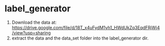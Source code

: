 # label_generator

1. Download the data at: https://drive.google.com/file/d/18T_x4uFydM1yh1_HWdUkZq3EqdFRjWj4/view?usp=sharing
2. extract the data and the data_set folder into the label_generator dir.


